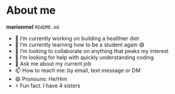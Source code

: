 # About me
**marionmel** `README.md`
- 🔭 I’m currently working on building a healthier diet
- 🌱 I’m currently learning how to be a student again 😅
- 👯 I’m looking to collaborate on anything that peaks my interest
- 🤔 I’m looking for help with quickly understanding coding
- 💬 Ask me about my current job
- 📫 How to reach me: by email, text message or DM
- 😄 Pronouns: He/Him
- ⚡ Fun fact: I have 4 sisters
